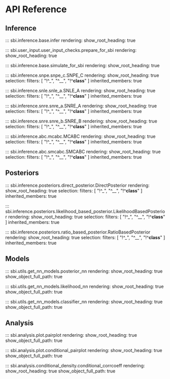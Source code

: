 # API Reference

## Inference

::: sbi.inference.base.infer
    rendering:
      show_root_heading: true

::: sbi.user_input.user_input_checks.prepare_for_sbi
    rendering:
      show_root_heading: true
      
::: sbi.inference.base.simulate_for_sbi
    rendering:
      show_root_heading: true

::: sbi.inference.snpe.snpe_c.SNPE_C
    rendering:
      show_root_heading: true
    selection:
      filters: [ "!^_", "^__", "!^__class__" ]
      inherited_members: true

::: sbi.inference.snle.snle_a.SNLE_A
    rendering:
      show_root_heading: true
    selection:
      filters: [ "!^_", "^__", "!^__class__" ]
      inherited_members: true

::: sbi.inference.snre.snre_a.SNRE_A
    rendering:
      show_root_heading: true
    selection:
      filters: [ "!^_", "^__", "!^__class__" ]
      inherited_members: true

::: sbi.inference.snre.snre_b.SNRE_B
    rendering:
      show_root_heading: true
    selection:
      filters: [ "!^_", "^__", "!^__class__" ]
      inherited_members: true

::: sbi.inference.abc.mcabc.MCABC
    rendering:
      show_root_heading: true
    selection:
      filters: [ "!^_", "^__", "!^__class__" ]
      inherited_members: true

::: sbi.inference.abc.smcabc.SMCABC
    rendering:
      show_root_heading: true
    selection:
      filters: [ "!^_", "^__", "!^__class__" ]
      inherited_members: true

## Posteriors

::: sbi.inference.posteriors.direct_posterior.DirectPosterior
    rendering:
      show_root_heading: true
    selection:
      filters: [ "!^_", "^__", "!^__class__" ]
      inherited_members: true
      
::: sbi.inference.posteriors.likelihood_based_posterior.LikelihoodBasedPosterior
    rendering:
      show_root_heading: true
    selection:
      filters: [ "!^_", "^__", "!^__class__" ]
      inherited_members: true
      
::: sbi.inference.posteriors.ratio_based_posterior.RatioBasedPosterior
    rendering:
      show_root_heading: true
    selection:
      filters: [ "!^_", "^__", "!^__class__" ]
      inherited_members: true

## Models

::: sbi.utils.get_nn_models.posterior_nn
    rendering:
      show_root_heading: true
      show_object_full_path: true

::: sbi.utils.get_nn_models.likelihood_nn
    rendering:
      show_root_heading: true
      show_object_full_path: true

::: sbi.utils.get_nn_models.classifier_nn
    rendering:
      show_root_heading: true
      show_object_full_path: true

## Analysis

::: sbi.analysis.plot.pairplot
    rendering:
      show_root_heading: true
      show_object_full_path: true
      
::: sbi.analysis.plot.conditional_pairplot
    rendering:
      show_root_heading: true
      show_object_full_path: true
      
::: sbi.analysis.conditional_density.conditional_corrcoeff
    rendering:
      show_root_heading: true
      show_object_full_path: true
